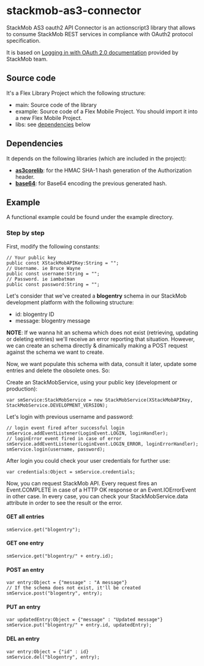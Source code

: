 # stackmob-as3-connector

StackMob AS3 oauth2 API Connector is an actionscript3 library that allows to consume StackMob REST services in compliance with OAuth2 protocol specification.

It is based on [Logging in with OAuth 2.0 documentation](https://gist.github.com/f5e8dc879f506c9a0268) provided by StackMob team.

## Source code

It's a Flex Library Project which the following structure:
  * main: Source code of the library
  * example: Source code of a Flex Mobile Project. You should import it into a new Flex Mobile Project.
  * libs: see [dependencies](#dependencies) below

## Dependencies

It depends on the following libraries (which are included in the project):

  * **[as3corelib](https://github.com/mikechambers/as3corelib)**: for the HMAC SHA-1 hash generation of the Authorization header.
  * **[base64](http://www.sociodox.com/base64.html)**: for Base64 encoding the previous generated hash.

## Example

A functional example could be found under the example directory. 

### Step by step

First, modify the following constants:

    // Your public key
    public const XStackMobAPIKey:String = "";
    // Username. ie Bruce Wayne
    public const username:String = "";
    // Password. ie iambatman
    public const password:String = "";

Let's consider that we've created a **blogentry** schema in our StackMob development platform with the following structure:

  * id: blogentry ID
  * message: blogentry message

**NOTE**: If we wanna hit an schema which does not exist (retrieving, updating or deleting entries) we'll receive an error reporting that situation. However, we can create an schema directly & dinamically making a POST request against the schema we want to create.

Now, we want populate this schema with data, consult it later, update some entries and delete the obsolete ones. So:

Create an StackMobService, using your public key (development or production):

    var smService:StackMobService = new StackMobService(XStackMobAPIKey, StackMobService.DEVELOPMENT_VERSION);
    
Let's login with previous username and password:

    // login event fired after successful login
    smService.addEventListener(LoginEvent.LOGIN, loginHandler);
    // loginError event fired in case of error
    smService.addEventListener(LoginEvent.LOGIN_ERROR, loginErrorHandler);
    smService.login(username, password);
    
After login you could check your user credentials for further use:

    var credentials:Object = smService.credentials;

Now, you can request StackMob API. Every request fires an Event.COMPLETE in case of a HTTP OK response or an Event.IOErrorEvent in other case. In every case, you can check your StackMobService.data attribute in order to see the result or the error.

#### GET all entries

    smService.get("blogentry");
    
#### GET one entry
    
    smService.get("blogentry/" + entry.id);
    
#### POST an entry

    var entry:Object = {"message" : "A message"}
    // If the schema does not exist, it'll be created
    smService.post("blogentry", entry);
    
#### PUT an entry

    var updatedEntry:Object = {"message" : "Updated message"}
    smService.put("blogentry/" + entry.id, updatedEntry);
    
#### DEL an entry

    var entry:Object = {"id" : id}
    smService.del("blogentry", entry);